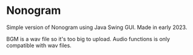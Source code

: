 # Nonogram
Simple version of Nonogram using Java Swing GUI. Made in early 2023.

BGM is a wav file so it's too big to upload. Audio functions is only compatible with wav files.
